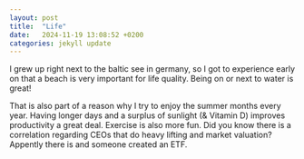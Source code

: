```yaml
---
layout: post
title:  "Life"
date:   2024-11-19 13:08:52 +0200
categories: jekyll update
---
```


I grew up right next to the baltic see in germany, so I got to experience early on that a beach is very important for life quality. Being on or next to water is great! 

That is also part of a reason why I try to enjoy the summer months every year. Having longer days and a surplus of sunlight (& Vitamin D) improves productivity a great deal. Exercise is also more fun. Did you know there is a correlation regarding CEOs that do heavy lifting and market valuation? Appently there is and someone created an ETF.






